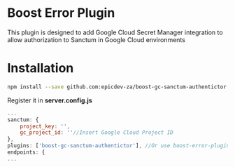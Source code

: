 # Boost Error Plugin
This plugin is designed to add Google Cloud Secret Manager integration to allow authorization to Sanctum in Google Cloud environments

# Installation
```sh
npm install --save github.com:epicdev-za/boost-gc-sanctum-authentictor
```

Register it in **server.config.js**
```js
...
sanctum: {
    project_key: '',
    gc_project_id: ''//Insert Google Cloud Project ID
},
plugins: ['boost-gc-sanctum-authentictor'], //Or use boost-error-plugin/gc for Google Cloud Error Reporting
endpoints: {
...
```